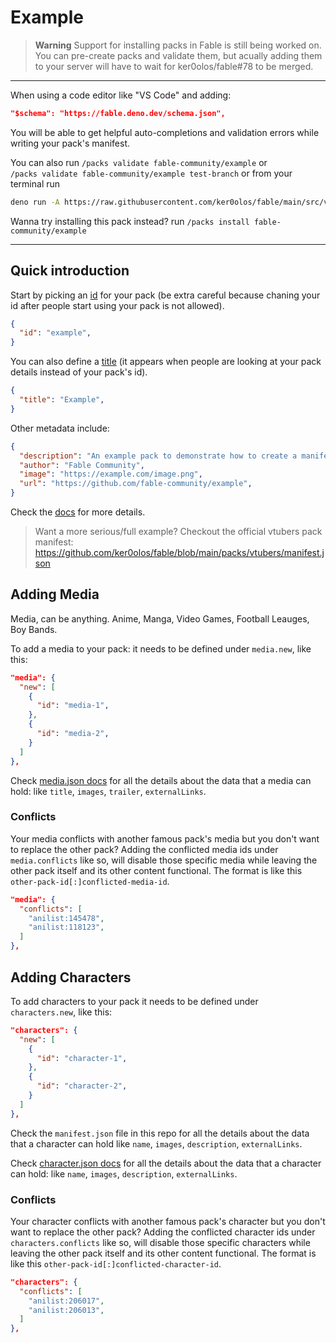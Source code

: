 # Example

> **Warning** Support for installing packs in Fable is still being worked on.  
> You can pre-create packs and validate them, but acually adding them to your server will have to wait for ker0olos/fable#78 to be merged.

---

When using a code editor like "VS Code" and adding:

```json
"$schema": "https://fable.deno.dev/schema.json",
```

You will be able to get helpful auto-completions and validation errors while writing your pack's manifest.

You can also run `/packs validate fable-community/example` or  
`/packs validate fable-community/example test-branch`
or from your terminal run
```sh
deno run -A https://raw.githubusercontent.com/ker0olos/fable/main/src/validate.ts ./manifest.json
```

Wanna try installing this pack instead? run `/packs install fable-community/example`

---

## Quick introduction

Start by picking an [id](https://github.com/fable-community/docs/blob/main/docs/schema.md#id) for your pack (be extra careful because chaning your id after people start using your pack is not allowed).

```json
{
  "id": "example",
}
```

You can also define a [title](https://github.com/fable-community/docs/blob/main/docs/schema.md#title) (it appears when people are looking at your pack details instead of your pack's id).

```json
{
  "title": "Example",
}
```

Other metadata include:

```json
{
  "description": "An example pack to demonstrate how to create a manifest",
  "author": "Fable Community",
  "image": "https://example.com/image.png",
  "url": "https://github.com/fable-community/example",
}
```

Check the [docs](https://github.com/fable-community/docs) for more details.

> Want a more serious/full example? Checkout the official vtubers pack manifest:  
> https://github.com/ker0olos/fable/blob/main/packs/vtubers/manifest.json

## Adding Media

Media, can be anything. Anime, Manga, Video Games, Football Leauges, Boy Bands.

To add a media to your pack: it needs to be defined under `media.new`, like this: 

```json
"media": {
  "new": [
    {
      "id": "media-1",
    },
    {
      "id": "media-2",
    }
  ]
},
```

Check [media.json docs](https://github.com/fable-community/docs/blob/main/docs/media.md) for all the details about the data that a media can hold: like `title`, `images`, `trailer`, `externalLinks`.

### Conflicts

Your media conflicts with another famous pack's media but you don't want to replace the other pack? Adding the conflicted media ids under `media.conflicts` like so, will disable those specific media while leaving the other pack itself and its other content functional. The format is like this `other-pack-id[:]conflicted-media-id`.

```json
"media": {
  "conflicts": [
    "anilist:145478",
    "anilist:118123",
  ]
},
```

## Adding Characters

To add characters to your pack it needs to be defined under `characters.new`, like this: 

```json
"characters": {
  "new": [
    {
      "id": "character-1",
    },
    {
      "id": "character-2",
    }
  ]
},
```

Check the `manifest.json` file in this repo for all the details about the data that a character can hold like `name`, `images`, `description`, `externalLinks`.

Check [character.json docs](https://github.com/fable-community/docs/blob/main/docs/character.md) for all the details about the data that a character can hold: like `name`, `images`, `description`, `externalLinks`.

### Conflicts

Your character conflicts with another famous pack's character but you don't want to replace the other pack? Adding the conflicted character ids under `characters.conflicts` like so, will disable those specific characters while leaving the other pack itself and its other content functional. The format is like this `other-pack-id[:]conflicted-character-id`.

```json
"characters": {
  "conflicts": [
    "anilist:206017",
    "anilist:206013",
  ]
},
```
